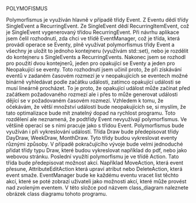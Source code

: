 POLYMOFISMUS

Polymorfismus je využíván hlavně v případě třídy Event. Z Eventu dědí třídy SingleEvent a RecurringEvent. Ze SingleEvent dědí RecurringItemEvent, což je SingleEvent vygenerovaný třídou RecurringEvent.
Při návrhu aplikace jsem čelil rozhodnutí, zda chci ve třídě EventManager, což je třída, která provádí operace se Eventy, plně využívat polymorfismus třídy Event a všechny je uložit to jednoho kontejneru (využívám std::set), nebo je rozdělit do kontejneru s SingleEvents a RecurringEvents.
Nakonec jsem se rozhodl pro použití dvou kontejnerů, jeden pro opakující se Eventy a jeden pro Neopakující se eventy. Toto rozhodnutí jsem učinil proto, že při získávání eventů v zadaném časovém rozmezí je v neopakujících se eventech možné binárně vyhledávat podle začátku události, zatímco opakující události se musí lineárně procházet. To je proto, že opakující událost může začínat před začátkem požadovaného rozmezí ale i přes to může generovat události dějící se v požadovaném časovém rozmezí.
Vzhledem k tomu, že očekávám, že větší množství událostí bude neopakujících se, si myslím, že tato optimalizace bude mít znatelný dopad na rychlost programu.
Toto rozdělení ale neznamená, že podtřídy Event nevyužívají polymorfismus. Ve většině operací se s nimi pracuje jako s třídou Event.
Polymorfismus bude využíván i při vykreslování událostí. Třída Draw bude předepisovat třídy DayDraw, WeekDraw, MonthDraw. Tyto třídy budou vykreslovat eventy různými způsoby. V případě pokračujícího vývoje bude velmi jednoduché přidat třídy typu Draw, které budou vykreslovat například do pdf, nebo jako webovou stránku.
Poslední využítí polymorfismu je ve třídě Action. Tato třída bude předepisovat možnost akcí. Například MoveAction, která event přesune, AttributeEditAction která upraví atribut nebo DeleteAction, která event smaže. EventManager bude ke každému eventu vracet list těchto akcí, které se poté zobrazí uživateli jako možnosti akcí, které může provést nad zvoleným eventem.
V této složce pod názvem class_diagram naleznete obrázek class diagramu tohoto programu.

